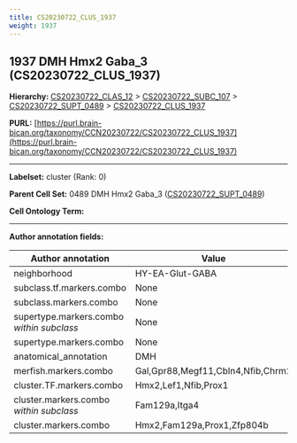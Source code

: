 ```yaml
---
title: CS20230722_CLUS_1937
weight: 1937
---
```

## 1937 DMH Hmx2 Gaba_3 (CS20230722_CLUS_1937)
<b>Hierarchy: </b>
[CS20230722_CLAS_12](../CS20230722_CLAS_12) >
[CS20230722_SUBC_107](../CS20230722_SUBC_107) >
[CS20230722_SUPT_0489](../CS20230722_SUPT_0489) >
[CS20230722_CLUS_1937](../CS20230722_CLUS_1937)

**PURL:** [https://purl.brain-bican.org/taxonomy/CCN20230722/CS20230722_CLUS_1937](https://purl.brain-bican.org/taxonomy/CCN20230722/CS20230722_CLUS_1937)

---


**Labelset:** cluster (Rank: 0)

**Parent Cell Set:** 0489 DMH Hmx2 Gaba_3 ([CS20230722_SUPT_0489](../CS20230722_SUPT_0489))



**Cell Ontology Term:** 

[MARKER GENES.]: #


---

[TRANSFERRED ANNOTATIONS.]: #


[AUTHOR ANNOTATION FIELDS.]: #


**Author annotation fields:**

| Author annotation | Value |
|-------------------|-------|
|neighborhood|HY-EA-Glut-GABA|
|subclass.tf.markers.combo|None|
|subclass.markers.combo|None|
|supertype.markers.combo _within subclass_|None|
|supertype.markers.combo|None|
|anatomical_annotation|DMH|
|merfish.markers.combo|Gal,Gpr88,Megf11,Cbln4,Nfib,Chrm2|
|cluster.TF.markers.combo|Hmx2,Lef1,Nfib,Prox1|
|cluster.markers.combo _within subclass_|Fam129a,Itga4|
|cluster.markers.combo|Hmx2,Fam129a,Prox1,Zfp804b|
